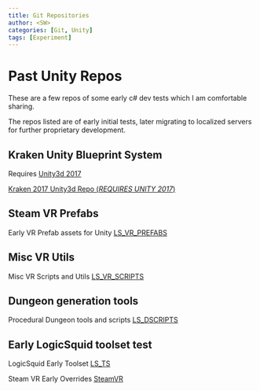 ```yaml
---
title: Git Repositories
author: <SW>
categories: [Git, Unity]
tags: [Experiment]
---
```


# Past Unity Repos

These are a few repos of some early c# dev tests which I am comfortable sharing.

The repos listed are of early initial tests, later migrating to localized servers for further proprietary development.




## Kraken Unity Blueprint System

Requires [Unity3d 2017](https://unity.com/releases/editor/archive)

[Kraken 2017 Unity3d Repo (*REQUIRES UNITY 2017*)](https://bitbucket.org/logicsquid/kraken_2017/src/main/)



## Steam VR Prefabs

Early VR Prefab assets for Unity
[LS_VR_PREFABS](https://bitbucket.org/logicsquid/ls_vr_prefabs/src/master/)



## Misc VR Utils

Misc VR Scripts and Utils
[LS_VR_SCRIPTS](https://bitbucket.org/logicsquid/ls_vr_scripts/src/master/)



## Dungeon generation tools

Procedural Dungeon tools and scripts
[LS_DSCRIPTS](https://bitbucket.org/logicsquid/ls_dscripts/src/master/)




## Early LogicSquid toolset test

LogicSquid Early Toolset
[LS_TS](https://bitbucket.org/logicsquid/ls_ts/src/main/)



Steam VR Early Overrides
[SteamVR](https://bitbucket.org/logicsquid/steamvr/src/master/)
